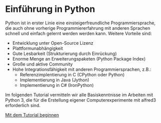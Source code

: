 # Einführung in Python

Python ist in erster Linie eine einsteigerfreundliche Programmiersprache, die auch ohne vorherige Programmiererfahrung mit anderen Sprachen schnell und einfach gelernt werden werden kann. Weitere Vorteile sind:

* Entwicklung unter Open-Source Lizenz
* Plattformunabhängigkeit
* Gute Lesbarkeit (Strukturierung durch Einrückung)
* Enorme Menge an Erweiterungspaketen (Python Package Index)
* Große und aktive Community
* Hohe Integrationsfähigkeit mit anderen Programmiersprachen, z.B.:
    * Referenzimplentierung in C (CPython oder Python)
    * Implementierung in Java (Jython)
    * Implementierung in C# (IronPython)

Im folgenden Tutorial vermitteln wir alle Basiskenntnisse im Arbeiten mit Python 3, die für die Erstellung eigener Computerexperimente mit alfred3 erforderlich sind.

<div class="d-grid gap-2 d-md-block">
  <a href="part1" class="btn btn-secondary btn-sm" tabindex="1" role="button" aria-disabled="true">Mit dem Tutorial beginnen</a>
</div>